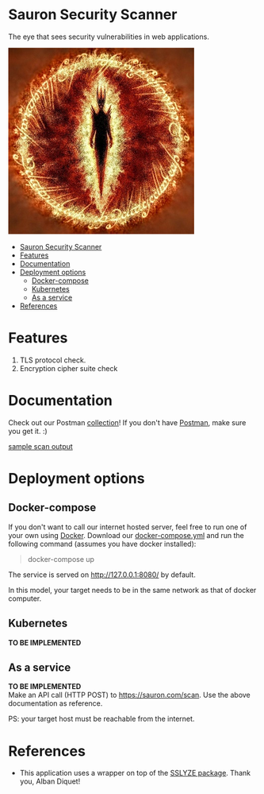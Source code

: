 # Sauron Security Scanner
The eye that sees security vulnerabilities in web applications.

![eye](docs/images/eye.jpg)

<!-- TOC -->

- [Sauron Security Scanner](#sauron-security-scanner)
- [Features](#features)
- [Documentation](#documentation)
- [Deployment options](#deployment-options)
    - [Docker-compose](#docker-compose)
    - [Kubernetes](#kubernetes)
    - [As a service](#as-a-service)
- [References](#references)

<!-- /TOC -->

# Features
1. TLS protocol check.
1. Encryption cipher suite check

# Documentation
Check out our Postman [collection](docs/postman/Sauron.postman_collection.json)! If you don't have [Postman](https://www.getpostman.com/), make sure you get it. :)

[sample scan output](docs/sample_output.json)

# Deployment options

## Docker-compose
If you don't want to call our internet hosted server, feel free to run one of your own using [Docker](https://www.docker.com/). Download our [docker-compose.yml](deployment/dockerhub-build/docker-compose.yml) and run the following command (assumes you have docker installed):
> docker-compose up

The service is served on http://127.0.0.1:8080/ by default.

In this model, your target needs to be in the same network as that of docker computer.

## Kubernetes
**TO BE IMPLEMENTED**  

## As a service
**TO BE IMPLEMENTED**  
Make an API call (HTTP POST) to https://sauron.com/scan. Use the above documentation as reference.

PS: your target host must be reachable from the internet.

# References
* This application uses a wrapper on top of the [SSLYZE package](https://github.com/nabla-c0d3/sslyze). Thank you, Alban Diquet!